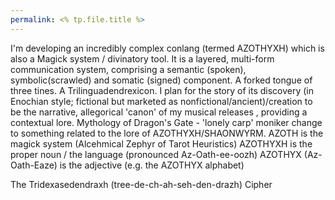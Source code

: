 ```yaml
---
permalink: <% tp.file.title %>
---
```


I'm developing an incredibly complex conlang (termed AZOTHYXH) which is also a Magick system / divinatory tool. It is a layered, multi-form communication system, comprising a semantic (spoken), symbolic(scrawled) and somatic (signed) component. A forked tongue of three tines. A Trilinguadendrexicon.
I plan for the story of its discovery (in Enochian style; fictional but marketed as nonfictional/ancient)/creation to be the narrative, allegorical 'canon' of my musical releases , providing a contextual lore.
Mythology of Dragon's Gate - 'lonely carp' moniker change to something related to the lore of AZOTHYXH/SHAONWYRM.
AZOTH is the magick system (Alcehmical Zephyr of Tarot Heuristics)
AZOTHYXH is the proper noun / the language (pronounced Az-Oath-ee-oozh)
AZOTHYX (Az-Oath-Eaze) is the adjective (e.g. the AZOTHYX alphabet)

The  Tridexasedendraxh (tree-de-ch-ah-seh-den-drazh) Cipher
